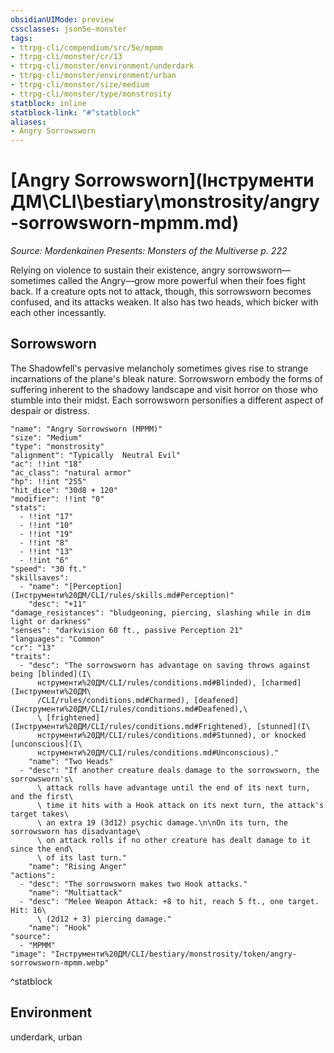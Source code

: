 ```yaml
---
obsidianUIMode: preview
cssclasses: json5e-monster
tags:
- ttrpg-cli/compendium/src/5e/mpmm
- ttrpg-cli/monster/cr/13
- ttrpg-cli/monster/environment/underdark
- ttrpg-cli/monster/environment/urban
- ttrpg-cli/monster/size/medium
- ttrpg-cli/monster/type/monstrosity
statblock: inline
statblock-link: "#^statblock"
aliases:
- Angry Sorrowsworn
---
```

# [Angry Sorrowsworn](Інструменти ДМ\CLI\bestiary\monstrosity/angry-sorrowsworn-mpmm.md)
*Source: Mordenkainen Presents: Monsters of the Multiverse p. 222*  

Relying on violence to sustain their existence, angry sorrowsworn—sometimes called the Angry—grow more powerful when their foes fight back. If a creature opts not to attack, though, this sorrowsworn becomes confused, and its attacks weaken. It also has two heads, which bicker with each other incessantly.

## Sorrowsworn

The Shadowfell's pervasive melancholy sometimes gives rise to strange incarnations of the plane's bleak nature. Sorrowsworn embody the forms of suffering inherent to the shadowy landscape and visit horror on those who stumble into their midst. Each sorrowsworn personifies a different aspect of despair or distress.

```statblock
"name": "Angry Sorrowsworn (MPMM)"
"size": "Medium"
"type": "monstrosity"
"alignment": "Typically  Neutral Evil"
"ac": !!int "18"
"ac_class": "natural armor"
"hp": !!int "255"
"hit_dice": "30d8 + 120"
"modifier": !!int "0"
"stats":
  - !!int "17"
  - !!int "10"
  - !!int "19"
  - !!int "8"
  - !!int "13"
  - !!int "6"
"speed": "30 ft."
"skillsaves":
  - "name": "[Perception](Інструменти%20ДМ/CLI/rules/skills.md#Perception)"
    "desc": "+11"
"damage_resistances": "bludgeoning, piercing, slashing while in dim light or darkness"
"senses": "darkvision 60 ft., passive Perception 21"
"languages": "Common"
"cr": "13"
"traits":
  - "desc": "The sorrowsworn has advantage on saving throws against being [blinded](І\
      нструменти%20ДМ/CLI/rules/conditions.md#Blinded), [charmed](Інструменти%20ДМ\
      /CLI/rules/conditions.md#Charmed), [deafened](Інструменти%20ДМ/CLI/rules/conditions.md#Deafened),\
      \ [frightened](Інструменти%20ДМ/CLI/rules/conditions.md#Frightened), [stunned](І\
      нструменти%20ДМ/CLI/rules/conditions.md#Stunned), or knocked [unconscious](І\
      нструменти%20ДМ/CLI/rules/conditions.md#Unconscious)."
    "name": "Two Heads"
  - "desc": "If another creature deals damage to the sorrowsworn, the sorrowsworn's\
      \ attack rolls have advantage until the end of its next turn, and the first\
      \ time it hits with a Hook attack on its next turn, the attack's target takes\
      \ an extra 19 (3d12) psychic damage.\n\nOn its turn, the sorrowsworn has disadvantage\
      \ on attack rolls if no other creature has dealt damage to it since the end\
      \ of its last turn."
    "name": "Rising Anger"
"actions":
  - "desc": "The sorrowsworn makes two Hook attacks."
    "name": "Multiattack"
  - "desc": "Melee Weapon Attack: +8 to hit, reach 5 ft., one target. Hit: 16\
      \ (2d12 + 3) piercing damage."
    "name": "Hook"
"source":
  - "MPMM"
"image": "Інструменти%20ДМ/CLI/bestiary/monstrosity/token/angry-sorrowsworn-mpmm.webp"
```
^statblock

## Environment

underdark, urban